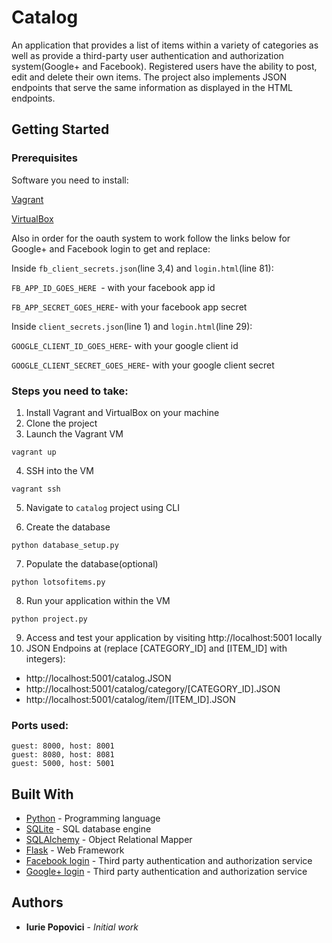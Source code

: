 # Catalog

An application that provides a list of items within a variety of categories as well as provide a third-party user authentication and authorization system(Google+ and Facebook). Registered users have the ability to post, edit and delete their own items. 
The project also implements JSON endpoints that serve the same information as displayed in the HTML endpoints.

## Getting Started

### Prerequisites

Software you need to install:

[Vagrant](https://www.vagrantup.com/)

[VirtualBox](https://www.virtualbox.org/)

Also in order for the oauth system to work follow the links below for Google+ and Facebook login to get and replace:

Inside `fb_client_secrets.json`(line 3,4) and `login.html`(line 81):

`FB_APP_ID_GOES_HERE `- with your facebook app id

`FB_APP_SECRET_GOES_HERE`- with your facebook app secret

Inside `client_secrets.json`(line 1) and `login.html`(line 29):

`GOOGLE_CLIENT_ID_GOES_HERE`- with your google client id

`GOOGLE_CLIENT_SECRET_GOES_HERE`- with your google client secret

### Steps you need to take:

1. Install Vagrant and VirtualBox on your machine
2. Clone the project
3. Launch the Vagrant VM

`vagrant up`

4. SSH into the VM

`vagrant ssh`

5. Navigate to `catalog` project using CLI

6. Create the database

`python database_setup.py`

7. Populate the database(optional)

`python lotsofitems.py`

8. Run your application within the VM

`python project.py`

9. Access and test your application by visiting http://localhost:5001 locally
10. JSON Endpoins at (replace [CATEGORY_ID] and [ITEM_ID] with integers):
 * http://localhost:5001/catalog.JSON  
 * http://localhost:5001/catalog/category/[CATEGORY_ID].JSON  
 * http://localhost:5001/catalog/item/[ITEM_ID].JSON

### Ports used:

```
guest: 8000, host: 8001
guest: 8080, host: 8081
guest: 5000, host: 5001
```

## Built With

* [Python](https://www.python.org/) - Programming language
* [SQLite](https://www.sqlite.org/) - SQL database engine
* [SQLAlchemy](https://www.sqlalchemy.org/) - Object Relational Mapper
* [Flask](http://flask.pocoo.org/) - Web Framework
* [Facebook login](https://developers.facebook.com/docs/facebook-login) - Third party authentication and authorization service
* [Google+ login](https://developers.google.com/+/web/api/rest/oauth) - Third party authentication and authorization service


## Authors

* **Iurie Popovici** - *Initial work*
